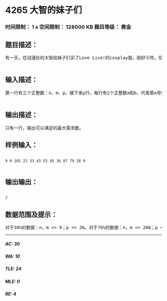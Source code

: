 # 4265 大智的妹子们   
### 时间限制： 1 s     空间限制： 128000 KB     题目等级： 黄金  
## 题目描述：  

<pre>
有一天，在动漫社的大智给妹子们买了Love Live!的cosplay服，刚好⑨件。恰好有⑨个闻讯而来的妹子们，她们都拿到了自己想要的衣服。然后她们拍了各种照片，发到了朋友圈里，于是越来越多的妹子知道了这件事，都来请求大智买cosplay服。于是大智又买了m种cosplay服（每种只有一件），吸引来了n个妹子，但是这些妹子喜欢的衣服不同，有人喜欢南小鸟的，又有人喜欢矢泽妮可的，还有的妹子喜欢多个角色。大智把妹子们的需求记录了下来，发现总共有p对。但是妹子太多，大智很乱，于是有些妹子的需求没有记，有些妹子的需求又记重复了。大智想尽可能的满足妹子的需求来当一个好人，于是他来求你。  

</pre>
  
  
## 输入描述：  

<pre>
第一行有三个正整数：n、m、p。接下来p行，每行有2个正整数a和b，代表第a号妹子想要b号cosplay服。  

</pre>
  
  
## 输出描述：  

<pre>
只有一行，输出可以满足的最大需求数。
</pre>
  
  
## 样例输入：  

<pre><code>
9 9 101 22 33 43 53 45 16 87 79 28 9  

</code></pre>
  
  
## 输出输出：  

<pre><code>
7
</code></pre>
  
  
## 数据范围及提示：  

<pre>
对于30%的数据：n，m <= 9；p <= 20。对于70%的数据：n，m <= 200；p <= 400。对于90%的数据：n，m <= 1000；p <= 2000。对于100%的数据：n，m <= 5000；p <= 10000。
</pre>
  
  
***  

##### AC: 30  
##### WA: 10  
##### TLE: 24  
##### MLE: 0  
##### RE: 4  
